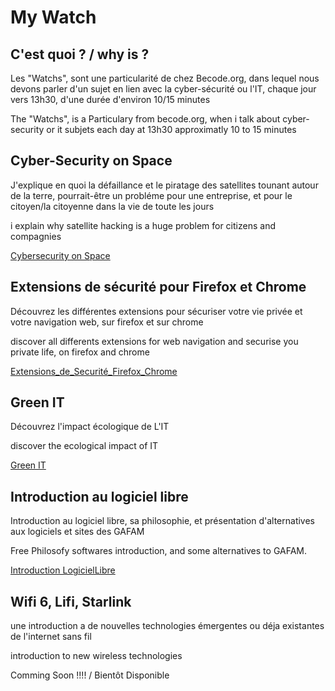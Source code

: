 <h1> My Watch </h1>

<h2> C'est quoi ? / why is ? </h2>

<p> Les "Watchs", sont une particularité de chez Becode.org, dans lequel nous devons parler d'un sujet en lien avec la cyber-sécurité ou l'IT, chaque jour vers 13h30, d'une durée d'environ 10/15 minutes </p>

<p> The "Watchs", is a Particulary from becode.org, when i talk about cyber-security or it subjets each day at 13h30 approximatly 10 to 15 minutes</p>


<h2> Cyber-Security on Space </h2>

<p> J'explique en quoi la défaillance et le piratage des satellites tounant autour de la terre, pourrait-être un probléme pour une entreprise, et pour le citoyen/la citoyenne dans la vie de toute les jours </p>

<p> i explain why satellite hacking is a huge problem for citizens and compagnies </p>

<a href ="https://github.com/Novastellae/My_Watchs/blob/main/Cybersecurity_on_Space.pdf" > Cybersecurity on Space </a>


<h2> Extensions de sécurité pour Firefox et Chrome </h2>

<p> Découvrez les différentes extensions pour sécuriser votre vie privée et votre navigation web, sur firefox et sur chrome </p>
<p> discover all differents extensions for web navigation and securise you private life, on firefox and chrome </p>

<a href ="https://github.com/Novastellae/My_Watchs/blob/main/Extensions_de_securite_pour_firefox_et_chrome.pdf" > Extensions_de_Securité_Firefox_Chrome </a>

<h2> Green IT </h2>

<p> Découvrez l'impact écologique de L'IT </p>
<p> discover the ecological impact of IT </p>

<a href ="https://github.com/Novastellae/My_Watchs/blob/main/Green_IT.pdf" > Green IT </a>

<h2> Introduction au logiciel libre </h2>
<p> Introduction au logiciel libre, sa philosophie, et présentation d'alternatives aux logiciels et sites des GAFAM </p>
<p> Free Philosofy softwares introduction, and some alternatives to GAFAM. </p>
<a href ="https://github.com/Novastellae/My_Watchs/blob/main/Introduction_LogicielLibre_Mitnick1_09_06_2022_JVolbout.pdf" > Introduction LogicielLibre</a>

<h2> Wifi 6, Lifi, Starlink </h2>
<p> une introduction a de nouvelles technologies émergentes ou déja existantes de l'internet sans fil </p>
<p> introduction to new wireless technologies </p>

<p> Comming Soon !!!! / Bientôt Disponible</p>
